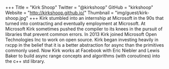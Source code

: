 +++
Title = "Kirk Shoop"
Twitter = "@kirkshoop"
GitHub = "kirkshoop"
Website = "http://kirkshoop.github.io/"
Thumbnail = "img/guest/kirk-shoop.jpg"
+++
Kirk stumbled into an internship at Microsoft in the 90s that turned into contracting and eventually employment at Microsoft. At Microsoft Kirk sometimes pushed the compiler to its knees in the pursuit of libraries that prevent common errors. In 2013 Kirk joined Microsoft Open Technologies Inc to work on open source. Kirk began investing heavily in rxcpp in the belief that it is a better abstraction for async than the primitives commonly used. Now Kirk works at Facebook with Eric Niebler and Lewis Baker to build async range concepts and algorithms (with coroutines) into the c++ std library. 
